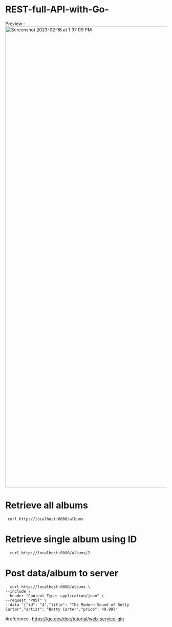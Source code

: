 # REST-full-API-with-Go-
Preview : 
      <img width="1440" alt="Screenshot 2023-02-16 at 1 37 09 PM" src="https://user-images.githubusercontent.com/87073574/219305373-ab19a6bc-c798-4686-b954-7efbf45d6ba9.png">


# Retrieve all albums 
 
     curl http://localhost:8080/albums
      
# Retrieve single album using ID

      curl http://localhost:8080/albums/2


# Post data/album to server
      curl http://localhost:8080/albums \
    --include \
    --header "Content-Type: application/json" \
    --request "POST" \
    --data '{"id": "4","title": "The Modern Sound of Betty Carter","artist": "Betty Carter","price": 49.99}'


#reference 
-https://go.dev/doc/tutorial/web-service-gin
